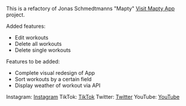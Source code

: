 This is a refactory of Jonas Schmedtmanns "Mapty" [Visit Mapty App](https://mapty.netlify.app/) project.

Added features:
- Edit workouts
- Delete all workouts
- Delete single workouts

Features to be added:
- Complete visual redesign of App
- Sort workouts by a certain field
- Display weather of workout via API

Instagram: [Instagram](https://www.instagram.com/codewithmarko)
TikTok: [TikTok](https://www.tiktok.com/@codewithmarko)
Twitter: [Twitter](https://www.twitter.com/codewithmarko)
YouTube: [YouTube](https://www.youtube.com/@codewith_marko)


